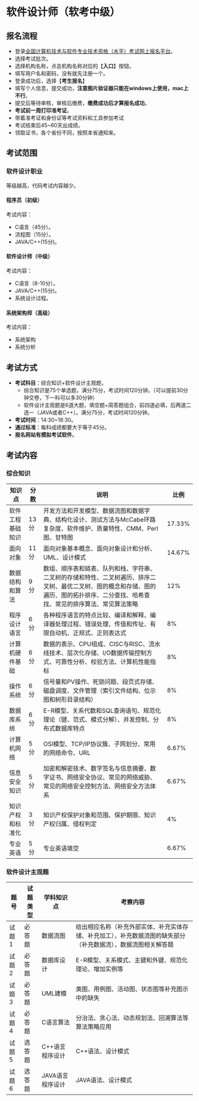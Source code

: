 # 软件设计师（软考中级）

## 报名流程

- 登录[全国计算机技术与软件专业技术资格（水平）考试网上报名平台](https://bm.ruankao.org.cn/sign/welcome)。
- 选择考试批次。
- 选择机构名称，点击机构名称对应的【**入口**】按钮。
- 填写用户名和密码，没有就先注册一个。
- 登录成功后，选择【**考生报名**】
- 填写个人信息，提交成功，**注意图片验证器只能在windows上使用，mac上不行**。
- 提交后等待审核，审核后缴费，**缴费成功后才算报名成功**。
- **考试前一周打印准考证**。
- 带着准考证和身份证等考试资料和工具参加考试
- 考试结束后45~60天出成绩。
- 领取证书，各个省份不同，按照本省通知来。

## 考试范围

### 软件设计职业

等级越高，代码考试内容越少。

#### 程序员（初级）

考试内容：

- C语言（45分）。
- 流程图（15分）。
- JAVA/C++(15分)。

#### 软件设计师（中级）

考试内容：

- C语言（8-10分）。
- JAVA/C++(15分)。
- 系统设计过程。

#### 系统架构师（高级）

考试内容：

- 系统架构
- 系统分析

## 考试方式

- **考试科目**：综合知识+软件设计主观题，
  - 综合知识是75个单选题，满分75分，考试时间120分钟。（可以提前30分钟交卷，下一科可以多30分钟）
  - 软件设计主观题是6道大题，填空题+简答题组合，前四道必填，后两道二选一（JAVA或者C++）。满分75分，考试时间120分钟。
- **考试时间**：14:30~18:30。
- **通过标准**：每科成绩都要大于等于45分。
- **报名网站有模拟考试软件**。

## 考试内容

### 综合知识

| 知识点 | 分数 | 说明 | 比例 |
|-------------------|-------------|----------------------------------------------------------|-------|
|软件工程基础知识|13分|开发方法和开发模型、数据流图和数据字典、结构化设计、测试方法与McCabe环路复杂度、软件维护、质量特性、CMM、Perl图、甘特图|17.33%|
|面向对象|11分|面向对象基本概念、面向对象设计和分析、UML、设计模式|14.67%|
|数据结构和算法|9分|数组、顺序表和链表、队列和栈、字符串、二叉树的存储和特性、二叉树遍历、排序二叉树、最优二叉树、图的概念和存储、图的遍历、图的拓扑排序、二分查找、哈希查找、常见的排序算法、常见算法策略|12%|
|程序设计语言|6分|各种程序语言的特点比较、编译和解释、编译器处理过程、错误处理、传值和传址、有限自动机、正规式、正则表达式|8%|
|计算机硬件基础|6分|数据的表示、CPU组成、CISC与RISC、流水线技术、层次化存储、I/O数据传输控制方式、可靠性分析、校验方法、计算机性能指标|8%|
|操作系统|6分|信号量和PV操作、死锁问题、段页式存储、磁盘调度、文件管理（索引文件结构、位示图和树形目录结构）|8%|
|数据库系统|6分|E-R模型、关系代数和SQL查询语句、规范化理论（键、范式、模式分解）、并发控制、分布式数据库特点|8%|
|计算机网络|5分|OSI模型、TCP/IP协议簇、子网划分、常用的网络命令、URL|6.67%|
|信息安全知识|5分|加密和解密技术、数字签名与信息摘要、数字证书、网络安全协议、常见的网络威胁、常见的网络安全控制方法、网络安全方法体系|6.67%|
|知识产权和标准化|3分|知识产权保护对象和范围、保护期限、知识产权归属、侵权判定|4%|
|专业英语|5分|专业英语填空|6.67%|


### 软件设计主观题

| 题号 | 试题类型 | 学科知识点 | 考察内容 |
|---------|-------------|-----------------|----------------------------------------------------------|
|试题1|必答题|数据流图|给出相应名称（补充外部实体、补充实体存储、补充加工），补充数据流图的缺失部分（补充数据流），数据流图相关解答题|
|试题2|必答题|数据库设计|E-R模型、关系模式、主键和外键、规范化理论、增加实例等|
|试题3|必答题|UML建模|类图、用例图、活动图、状态图等补充图示中的缺失|
|试题4|必答题|C语言算法|分治法、贪心法、动态规划法、回溯算法等算法策略应用|
|试题5|选答题|C++语言程序设计|C++语法、设计模式|
|试题6|选答题|JAVA语言程序设计|JAVA语法、设计模式|